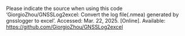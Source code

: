 Please indicate the source when using this code
‘GiorgioZhou/GNSSLog2excel: Convert the log file(.nmea) generated by gnsslogger to excel’. Accessed: Mar. 22, 2025. [Online]. Available: https://github.com/GiorgioZhou/GNSSLog2excel

